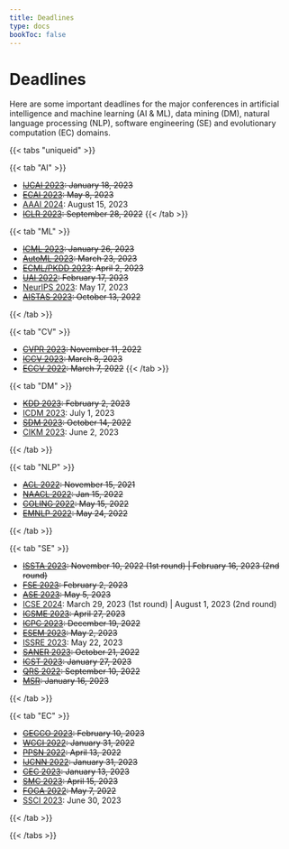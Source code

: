 ```yaml
---
title: Deadlines
type: docs
bookToc: false
---
```


# Deadlines

Here are some important deadlines for the major conferences in artificial intelligence and machine learning (AI & ML), data mining (DM), natural language processing (NLP), software engineering (SE) and evolutionary computation (EC) domains.

{{< tabs "uniqueid" >}}

{{< tab "AI" >}}

- ~~[IJCAI 2023](https://ijcai-23.org/): January 18, 2023~~
- ~~[ECAI 2023](https://ecai2023.eu/): May 8, 2023~~
- [AAAI 2024](https://aaai.org/aaai-conference/): August 15, 2023
- ~~[ICLR 2023](https://iclr.cc/): September 28, 2022~~
{{< /tab >}}

{{< tab "ML" >}}

- ~~[ICML 2023](https://icml.cc/Conferences/2023): January 26, 2023~~
- ~~[AutoML 2023](https://2023.automl.cc/): March 23, 2023~~
- ~~[ECML/PKDD 2023](https://2023.ecmlpkdd.org/): April 2, 2023~~
- ~~[UAI 2022](https://www.auai.org/uai2023/): February 17, 2023~~
- [NeurIPS 2023](https://nips.cc/): May 17, 2023
- ~~[AISTAS 2023](https://aistats.org/): October 13, 2022~~

{{< /tab >}}

{{< tab "CV" >}}
- ~~[CVPR 2023](https://cvpr2023.thecvf.com/): November 11, 2022~~
- ~~[ICCV 2023](https://iccv2023.thecvf.com/): March 8, 2023~~
- ~~[ECCV 2022](https://eccv2022.ecva.net/): March 7, 2022~~
{{< /tab >}}

{{< tab "DM" >}}

- ~~[KDD 2023](https://kdd.org/kdd2023/): February 2, 2023~~
- [ICDM 2023](http://www.cloud-conf.net/icdm2023/index.html): July 1, 2023
- ~~[SDM 2023](https://www.siam.org/conferences/cm/conference/sdm23): October 14, 2022~~
- [CIKM 2023](https://cikm2023.github.io/): June 2, 2023

{{< /tab >}}

{{< tab "NLP" >}}

- ~~[ACL 2022](https://www.2022.aclweb.org/): November 15, 2021~~
- ~~[NAACL 2022](https://2022.naacl.org/): Jan 15, 2022~~
- ~~[COLING 2022](https://coling2022.org/): May 15, 2022~~
- ~~[EMNLP 2022](https://2022.emnlp.org/): May 24, 2022~~

{{< /tab >}}

{{< tab "SE" >}}

- ~~[ISSTA 2023](https://conf.researchr.org/home/issta-2023): November 10, 2022 (1st round) | February 16, 2023 (2nd round)~~
- ~~[FSE 2023](https://conf.researchr.org/home/fse-2023): February 2, 2023~~
- ~~[ASE 2023](https://conf.researchr.org/track/ase-2023/ase-2023-papers): May 5, 2023~~
- [ICSE 2024](https://conf.researchr.org/home/icse-2024): March 29, 2023 (1st round) | August 1, 2023 (2nd round)
- ~~[ICSME 2023](https://conf.researchr.org/track/icsme-2023/icsme-2023-papers): April 27, 2023~~
- ~~[ICPC 2023](https://conf.researchr.org/home/icpc-2023): December 19, 2022~~
- ~~[ESEM 2023](https://conf.researchr.org/home/esem-2023): May 2, 2023~~
- [ISSRE 2023](https://issre2022.github.io/): May 22, 2023
- ~~[SANER 2023](https://saner2023.must.edu.mo/): October 21, 2022~~
- ~~[ICST 2023](https://conf.researchr.org/home/icst-2023): January 27, 2023~~
- ~~[QRS 2022](https://qrs22.techconf.org/): September 10, 2022~~
- ~~[MSR](https://conf.researchr.org/home/msr-2023): January 16, 2023~~

{{< /tab >}}

{{< tab "EC" >}}

- ~~[GECCO 2023](https://gecco-2023.sigevo.org/HomePage): February 10, 2023~~
- ~~[WCCI 2022](https://wcci2022.org/): January 31, 2022~~
- ~~[PPSN 2022](https://ppsn2022.cs.tu-dortmund.de/): April 13, 2022~~
- ~~[IJCNN 2022](): January 31, 2023~~
- ~~[CEC 2023](https://2023.ieee-cec.org/): January 13, 2023~~
- ~~[SMC 2023](https://ieeesmc2023.org/): April 15, 2023~~
- ~~[FOGA 2022](https://www.fhv.at/foga2021/): May 7, 2022~~
- [SSCI 2023](https://attend.ieee.org/ssci-2023/): June 30, 2023

{{< /tab >}}

{{< /tabs >}}

